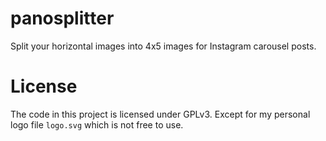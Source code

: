 # panosplitter

Split your horizontal images into 4x5 images for Instagram carousel posts.

# License
The code in this project is licensed under GPLv3. Except for my personal logo file `logo.svg` which is not free to use.

